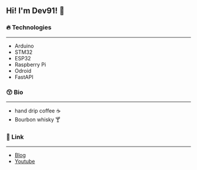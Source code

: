 ## Hi!  I'm Dev91! 👋


### 🔥 Technologies
- - -
* Arduino
* STM32
* ESP32
* Raspberry Pi
* Odroid
* FastAPI

### 😙 Bio
- - -
* hand drip coffee ☕
* Bourbon whisky 🍸


### 🙂 Link
- - -
* [Blog](https://dev91.tistory.com/)
* [Youtube](https://www.youtube.com/channel/UCrM4ZUjmhJOcdCSfXAFPKlQ)


<!--
**Dev-91/Dev-91** is a ✨ _special_ ✨ repository because its `README.md` (this file) appears on your GitHub profile.

Here are some ideas to get you started:

- 🔭 I’m currently working on ...
- 🌱 I’m currently learning ...
- 👯 I’m looking to collaborate on ...
- 🤔 I’m looking for help with ...
- 💬 Ask me about ...
- 📫 How to reach me: ...
- 😄 Pronouns: ...
- ⚡ Fun fact: ...
-->
